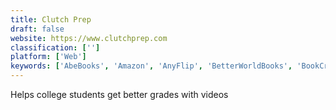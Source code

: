 ```yaml
---
title: Clutch Prep
draft: false 
website: https://www.clutchprep.com
classification: ['']
platform: ['Web']
keywords: ['AbeBooks', 'Amazon', 'AnyFlip', 'BetterWorldBooks', 'BookCrossing Core', 'BookLikes', 'Campus Books', 'Chegg', 'FlowPaper', 'Homiee', 'Issuu', 'Joomag', 'Lix', 'Oxwall', 'The Book Depository', 'TopTrendBooks', 'Unigo']
---
```

Helps college students get better grades with videos